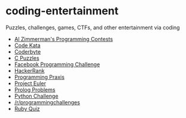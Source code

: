 coding-entertainment
====================

Puzzles, challenges, games, CTFs, and other entertainment via coding

* [Al Zimmerman's Programming Contests](http://www.azspcs.net)
* [Code Kata](http://codekata.pragprog.com)
* [Coderbyte](http://coderbyte.com)
* [C Puzzles](http://www.gowrikumar.com/c/)
* [Facebook Programming Challenge](https://facebook.interviewstreet.com/recruit/challenges)
* [HackerRank](https://www.hackerrank.com)
* [Programming Praxis](http://programmingpraxis.com)
* [Project Euler](http://projecteuler.net)
* [Prolog Problems](https://sites.google.com/site/prologsite/prolog-problems)
* [Python Challenge](http://www.pythonchallenge.com)
* [/r/programmingchallenges](http://www.reddit.com/r/programmingchallenges)
* [Ruby Quiz](http://rubyquiz.com)

